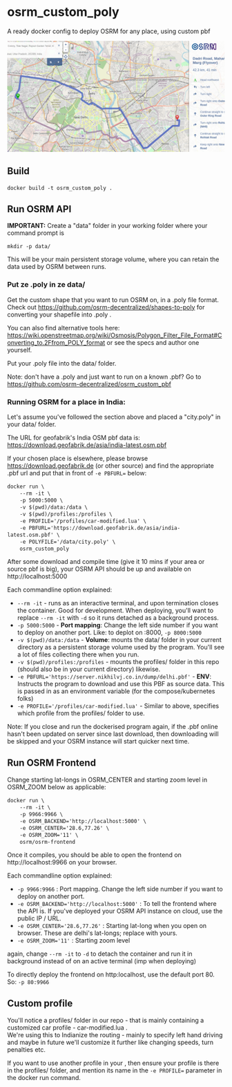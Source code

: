 # osrm_custom_poly
A ready docker config to deploy OSRM for any place, using custom pbf

![delhi-screenshot](delhi-screenshot.png)

## Build

```
docker build -t osrm_custom_poly .
```

## Run OSRM API

**IMPORTANT:** Create a "data" folder in your working folder where your command prompt is
```
mkdir -p data/
```
This will be your main persistent storage volume, where you can retain the data used by OSRM between runs.

### Put ze .poly in ze data/
Get the custom shape that you want to run OSRM on, in a .poly file format.  
Check out https://github.com/osrm-decentralized/shapes-to-poly for converting your shapefile into .poly .

You can also find alternative tools here: https://wiki.openstreetmap.org/wiki/Osmosis/Polygon_Filter_File_Format#Converting_to.2Ffrom_POLY_format or see the specs and author one yourself.

Put your .poly file into the data/ folder.

Note: don't have a .poly and just want to run on a known .pbf? Go to https://github.com/osrm-decentralized/osrm_custom_pbf


### Running OSRM for a place in India:

Let's assume you've followed the section above and placed a "city.poly" in your data/ folder.

The URL for geofabrik's India OSM pbf data is: https://download.geofabrik.de/asia/india-latest.osm.pbf

If your chosen place is elsewhere, please browse https://download.geofabrik.de (or other source) and find the appropriate .pbf url and put that in front of `-e PBFURL=` below:

```
docker run \
	--rm -it \
	-p 5000:5000 \
	-v $(pwd)/data:/data \
	-v $(pwd)/profiles:/profiles \
	-e PROFILE='/profiles/car-modified.lua' \
	-e PBFURL='https://download.geofabrik.de/asia/india-latest.osm.pbf' \
	-e POLYFILE='/data/city.poly' \
	osrm_custom_poly
```

After some download and compile time (give it 10 mins if your area or source pbf is big), your OSRM API should be up and available on http://localhost:5000

Each commandline option explained:

- `--rm -it` - runs as an interactive terminal, and upon termination closes the container. Good for development. When deploying, you'll want to replace `--rm -it` with `-d` so it runs detached as a background process.
- `-p 5000:5000` - **Port mapping**: Change the left side number if you want to deploy on another port. Like: to deplot on :8000, `-p 8000:5000`
- `-v $(pwd)/data:/data` - **Volume**: mounts the data/ folder in your current directory as a persistent storage volume used by the program. You'll see a lot of files collecting there when you run.
- `-v $(pwd)/profiles:/profiles` - mounts the profiles/ folder in this repo (should also be in your current directory) likewise.
- `-e PBFURL='https://server.nikhilvj.co.in/dump/delhi.pbf'` - **ENV**: Instructs the program to download and use this PBF as source data. This is passed in as an environment variable (for the compose/kubernetes folks)
- `-e PROFILE='/profiles/car-modified.lua'` - Similar to above, specifies which profile from the profiles/ folder to use.


Note: If you close and run the dockerised program again, if the .pbf online hasn't been updated on server since last download, then downloading will be skipped and your OSRM instance will start quicker next time.


## Run OSRM Frontend

Change starting lat-longs in OSRM_CENTER and starting zoom level in OSRM_ZOOM below as applicable:

```
docker run \
	--rm -it \
	-p 9966:9966 \
	-e OSRM_BACKEND='http://localhost:5000' \
	-e OSRM_CENTER='28.6,77.26' \
	-e OSRM_ZOOM='11' \
	osrm/osrm-frontend
```

Once it compiles, you should be able to open the frontend on http://localhost:9966 on your browser.

Each commandline option explained:

- `-p 9966:9966` : Port mapping. Change the left side number if you want to deploy on another port.
- `-e OSRM_BACKEND='http://localhost:5000'` : To tell the frontend where the API is. If you've deployed your OSRM API instance on cloud, use the public IP / URL.
- `-e OSRM_CENTER='28.6,77.26'` : Starting lat-long when you open on browser. These are delhi's lat-longs; replace with yours.
- `-e OSRM_ZOOM='11'` : Starting zoom level

again, change `--rm -it` to `-d` to detach the container and run it in background instead of on an active terminal (imp when deploying)

To directly deploy the frontend on http:localhost, use the default port 80. So: `-p 80:9966`


## Custom profile

You'll notice a profiles/ folder in our repo - that is mainly containing a customized car profile - car-modified.lua .  
We're using this to Indianize the routing - mainly to specify left hand driving and maybe in future we'll customize it further like changing speeds, turn penalties etc. 

If you want to use another profile in your , then ensure your profile is there in the profiles/ folder, and mention its name in the `-e PROFILE=` parameter in the docker run command. 
